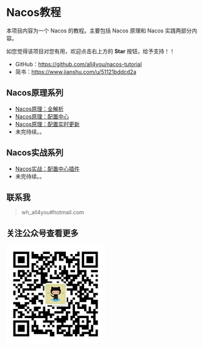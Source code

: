 # Nacos教程

本项目内容为一个 Nacos 的教程。主要包括 Nacos 原理和 Nacos 实践两部分内容。

如您觉得该项目对您有用，欢迎点击右上方的 **Star** 按钮，给予支持！！

- GitHub：<https://github.com/all4you/nacos-tutorial>
- 简书：<https://www.jianshu.com/u/51121bddcd2a>



## Nacos原理系列

- [Nacos原理：全解析](nacos-overview/nacos-overview.md)
- [Nacos原理：配置中心](nacos-config-center/nacos-config-center.md)
- [Nacos原理：配置实时更新](nacos-config-realtime-update/nacos-config-realtime-update.md)
- 未完待续。。



## Nacos实战系列

- [Nacos实战：配置中心插件](nacos-config-adapter/nacos-config-adapter.md)
- 未完待续。。



## 联系我

> wh_all4you#hotmail.com



## 关注公众号查看更多

![logo](logo.jpg)